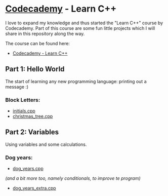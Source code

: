 # [Codecademy](https://www.codecademy.com) - Learn C++

I love to expand my knowledge and thus started the "Learn C++" course by Codecademy. Part of this course are some fun little projects which I will share in this repository along the way.

The course can be found here:

- [Codecademy - Learn C++](https://www.codecademy.com/learn/learn-c-plus-plus)

## Part 1: Hello World

The start of learning any new programming language: printing out a message :)

### Block Letters:

* [initials.cpp](1_hello_world/block_letters/initials.cpp)</li>
* [christmas_tree.cpp](1_hello_world/block_letters/christmas_tree.cpp)</li>

## Part 2: Variables

Using variables and some calculations.

### Dog years:

* [dog_years.cpp](2_variables/dog_years/dog_years.cpp.cpp)

*(and a bit more too, namely conditionals, to improve te program)* 
* [dog_years_extra.cpp](2_variables/dog_years/dog_years_extra.cpp)

